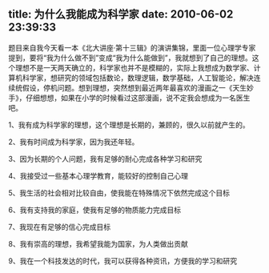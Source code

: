title: 为什么我能成为科学家
date: 2010-06-02 23:39:33
---

题目来自我今天看一本《北大讲座·第十三辑》的演讲集锦，里面一位心理学专家提到，要将“我为什么做不到”变成“我为什么能做到”，我就想到了自己的理想。这个理想不是一天两天确立的，科学家也并不是模糊的，实际上我想成为数学家、计算机科学家，想研究的领域包括数论，数理逻辑，数学基础，人工智能论，解决连续统假设，停机问题。想到理想，突然想到最近两年最喜欢的漫画之一《天生妙手》，仔细想想，如果在小学的时候看过这部漫画，说不定我会想成为一名医生吧。

1、我有成为科学家的理想，这个理想是长期的，兼顾的，很久以前就产生的。

2、我有时间成为科学家，因为我还年轻。

3、因为长期的个人问题，我有足够的耐心完成各种学习和研究

4、我接受过一些基本心理学教育，能较好的控制自己心理

5、我生活的社会相对比较自由，使我能在特殊情况下依然完成这个目标

6、我有支持我的家庭，使我有足够的物质能力完成目标

7、我现在有足够的信心完成目标

8、我有崇高的理想，我希望我能为国家，为人类做出贡献

9、我在一个科技发达的时代，我可以获得各种资讯，方便我的学习和研究